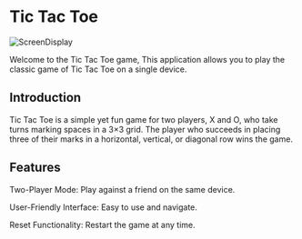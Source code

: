 # Tic Tac Toe
![ScreenDisplay](https://github.com/orcohen226/TicTacToe/assets/81368866/3566a6a9-34d0-4816-9162-c50c73ec969b) 

Welcome to the Tic Tac Toe game, This application allows you to play the classic game of Tic Tac Toe on a single device.

## Introduction

Tic Tac Toe is a simple yet fun game for two players, X and O, who take turns marking spaces in a 3×3 grid. The player who succeeds in placing three of their marks in a horizontal, vertical, or diagonal row wins the game.

## Features

Two-Player Mode: Play against a friend on the same device.

User-Friendly Interface: Easy to use and navigate.

Reset Functionality: Restart the game at any time.


